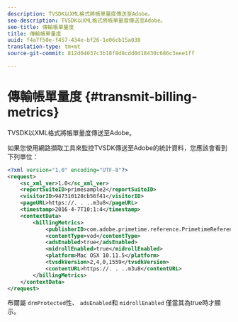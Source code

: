 ```yaml
---
description: TVSDK以XML格式將帳單量度傳送至Adobe。
seo-description: TVSDK以XML格式將帳單量度傳送至Adobe。
seo-title: 傳輸帳單量度
title: 傳輸帳單量度
uuid: f4a7f50e-f457-434e-bf26-1e06cb15a038
translation-type: tm+mt
source-git-commit: 812d04037c3b18f8d8cdd0d18430c686c3eee1ff

---
```



# 傳輸帳單量度 {#transmit-billing-metrics}

TVSDK以XML格式將帳單量度傳送至Adobe。

<!--<a id="example_13ABDB1CC0B549968A534765378DA3A0"></a>-->

如果您使用網路擷取工具來監控TVSDK傳送至Adobe的統計資料，您應該會看到下列單位：

```xml
<?xml version="1.0" encoding="UTF-8"?>
<request>
    <sc_xml_ver>1.0</sc_xml_ver>
    <reportSuiteID>primesample2</reportSuiteID>
    <visitorID>947310128cb56f41</visitorID>
    <pageURL>https://. . ..m3u8</pageURL>
    <timestamp>2016-4-7T10:1:4</timestamp>
    <contextData>
        <billingMetrics>
            <publisherID>com.adobe.primetime.reference.PrimetimeReference</publisherID>
            <contentType>vod</contentType>
            <adsEnabled>true</adsEnabled>
            <midrollEnabled>true</midrollEnabled>
            <platform>Mac OSX 10.11.5</platform>
            <tvsdkVersion>2,4,0,1559</tvsdkVersion>
            <contentURL>https://. . ..m3u8</contentURL>
        </billingMetrics>
    </contextData>
</request>
```

布爾屬 `drmProtected`性、 `adsEnabled`和 `midrollEnabled` 僅當其為true時才顯示。